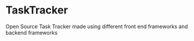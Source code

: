# TaskTracker
Open Source Task Tracker made using different front end frameworks and backend frameworks
